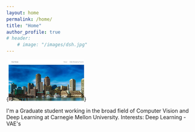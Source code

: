 ```yaml
---
layout: home
permalink: /home/
title: "Home"
author_profile: true
# header:
    # image: "/images/dsh.jpg"
---
```

<head>
    {<img src="/images/dsh.jpg" alt="drawing" width="200"/>}
</head>


I'm a Graduate student working in the broad field of Computer Vision and Deep Learning at Carnegie Mellon University.
Interests: Deep Learning - VAE's